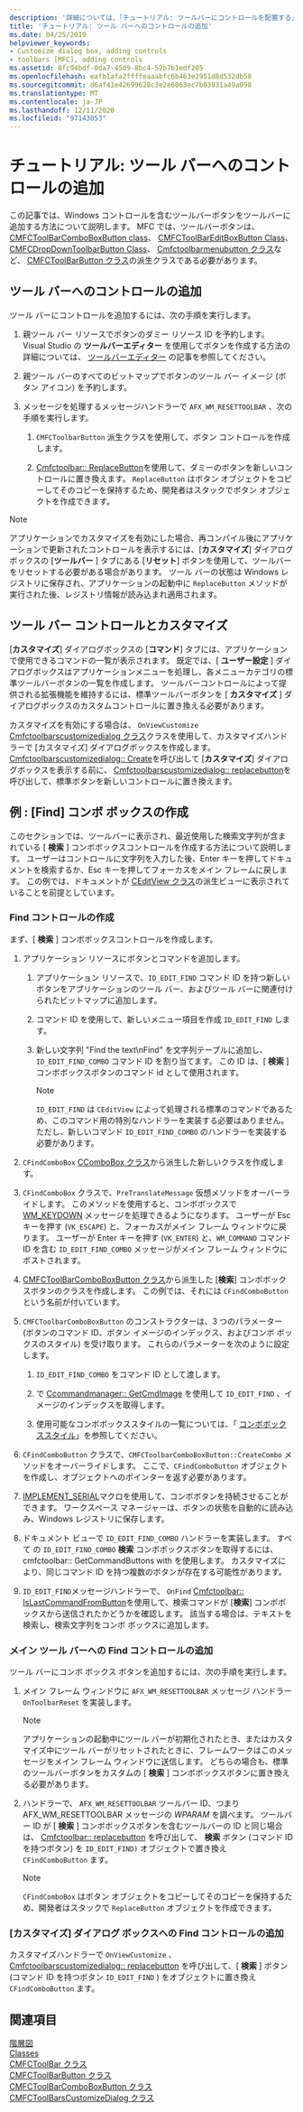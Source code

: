 ```yaml
---
description: '詳細については、「チュートリアル: ツールバーにコントロールを配置する」を参照してください。'
title: 'チュートリアル: ツール バーへのコントロールの追加'
ms.date: 04/25/2019
helpviewer_keywords:
- Customize dialog box, adding controls
- toolbars [MFC], adding controls
ms.assetid: 8fc94bdf-0da7-45d9-8bc4-52b7b1edf205
ms.openlocfilehash: eafb1afa2ffffeaaabfc6b463e2951d8d532db58
ms.sourcegitcommit: d6af41e42699628c3e2e6063ec7b03931a49a098
ms.translationtype: MT
ms.contentlocale: ja-JP
ms.lasthandoff: 12/11/2020
ms.locfileid: "97143053"
---
```

# <a name="walkthrough-putting-controls-on-toolbars"></a>チュートリアル: ツール バーへのコントロールの追加

この記事では、Windows コントロールを含むツールバーボタンをツールバーに追加する方法について説明します。 MFC では、ツールバーボタンは、 [CMFCToolBarComboBoxButton class](../mfc/reference/cmfctoolbarcomboboxbutton-class.md)、 [CMFCToolBarEditBoxButton Class](../mfc/reference/cmfctoolbareditboxbutton-class.md)、 [CMFCDropDownToolbarButton Class](../mfc/reference/cmfcdropdowntoolbarbutton-class.md)、 [Cmfctoolbarmenubutton クラス](../mfc/reference/cmfctoolbarmenubutton-class.md)など、 [CMFCToolBarButton クラス](../mfc/reference/cmfctoolbarbutton-class.md)の派生クラスである必要があります。

## <a name="adding-controls-to-toolbars"></a>ツール バーへのコントロールの追加

ツール バーにコントロールを追加するには、次の手順を実行します。

1. 親ツール バー リソースでボタンのダミー リソース ID を予約します。 Visual Studio の **ツールバーエディター** を使用してボタンを作成する方法の詳細については、 [ツールバーエディター](../windows/toolbar-editor.md) の記事を参照してください。

1. 親ツール バーのすべてのビットマップでボタンのツール バー イメージ (ボタン アイコン) を予約します。

1. メッセージを処理するメッセージハンドラーで `AFX_WM_RESETTOOLBAR` 、次の手順を実行します。

   1. `CMFCToolbarButton` 派生クラスを使用して、ボタン コントロールを作成します。

   1. [Cmfctoolbar:: ReplaceButton](../mfc/reference/cmfctoolbar-class.md#replacebutton)を使用して、ダミーのボタンを新しいコントロールに置き換えます。 `ReplaceButton` はボタン オブジェクトをコピーしてそのコピーを保持するため、開発者はスタックでボタン オブジェクトを作成できます。

> [!NOTE]
> アプリケーションでカスタマイズを有効にした場合、再コンパイル後にアプリケーションで更新されたコントロールを表示するには、[**カスタマイズ**] ダイアログボックスの [**ツールバー** ] タブにある [**リセット**] ボタンを使用して、ツールバーをリセットする必要がある場合があります。 ツール バーの状態は Windows レジストリに保存され、アプリケーションの起動中に `ReplaceButton` メソッドが実行された後、レジストリ情報が読み込まれ適用されます。

## <a name="toolbar-controls-and-customization"></a>ツール バー コントロールとカスタマイズ

[**カスタマイズ**] ダイアログボックスの [**コマンド**] タブには、アプリケーションで使用できるコマンドの一覧が表示されます。 既定では、[ **ユーザー設定** ] ダイアログボックスはアプリケーションメニューを処理し、各メニューカテゴリの標準ツールバーボタンの一覧を作成します。 ツールバーコントロールによって提供される拡張機能を維持するには、標準ツールバーボタンを [ **カスタマイズ** ] ダイアログボックスのカスタムコントロールに置き換える必要があります。

カスタマイズを有効にする場合は、  `OnViewCustomize` [Cmfctoolbarscustomizedialog クラス](../mfc/reference/cmfctoolbarscustomizedialog-class.md)クラスを使用して、カスタマイズハンドラーで [カスタマイズ] ダイアログボックスを作成します。 [Cmfctoolbarscustomizedialog:: Create](../mfc/reference/cmfctoolbarscustomizedialog-class.md#create)を呼び出して [**カスタマイズ**] ダイアログボックスを表示する前に、 [Cmfctoolbarscustomizedialog:: replacebutton](../mfc/reference/cmfctoolbarscustomizedialog-class.md#replacebutton)を呼び出して、標準ボタンを新しいコントロールに置き換えます。

## <a name="example-creating-a-find-combo-box"></a>例 : [Find] コンボ ボックスの作成

このセクションでは、ツールバーに表示され、最近使用した検索文字列が含まれている [ **検索** ] コンボボックスコントロールを作成する方法について説明します。 ユーザーはコントロールに文字列を入力した後、Enter キーを押してドキュメントを検索するか、Esc キーを押してフォーカスをメイン フレームに戻します。 この例では、ドキュメントが [CEditView クラス](../mfc/reference/ceditview-class.md)の派生ビューに表示されていることを前提としています。

### <a name="creating-the-find-control"></a>Find コントロールの作成

まず、[ **検索** ] コンボボックスコントロールを作成します。

1. アプリケーション リソースにボタンとコマンドを追加します。

   1. アプリケーション リソースで、`ID_EDIT_FIND` コマンド ID を持つ新しいボタンをアプリケーションのツール バー、およびツール バーに関連付けられたビットマップに追加します。

   1. コマンド ID を使用して、新しいメニュー項目を作成 `ID_EDIT_FIND` します。

   1. 新しい文字列 "Find the text\nFind" を文字列テーブルに追加し、`ID_EDIT_FIND_COMBO` コマンド ID を割り当てます。 この ID は、[ **検索** ] コンボボックスボタンのコマンド id として使用されます。

        > [!NOTE]
        > `ID_EDIT_FIND` は `CEditView` によって処理される標準のコマンドであるため、このコマンド用の特別なハンドラーを実装する必要はありません。  ただし、新しいコマンド `ID_EDIT_FIND_COMBO` のハンドラーを実装する必要があります。

1. `CFindComboBox` [CComboBox クラス](../mfc/reference/ccombobox-class.md)から派生した新しいクラスを作成します。

1. `CFindComboBox` クラスで、`PreTranslateMessage` 仮想メソッドをオーバーライドします。 このメソッドを使用すると、コンボボックスで [WM_KEYDOWN](/windows/win32/inputdev/wm-keydown) メッセージを処理できるようになります。 ユーザーが Esc キーを押す (`VK_ESCAPE`) と、フォーカスがメイン フレーム ウィンドウに戻ります。 ユーザーが Enter キーを押す (`VK_ENTER`) と、`WM_COMMAND` コマンド ID を含む `ID_EDIT_FIND_COMBO` メッセージがメイン フレーム ウィンドウにポストされます。

1. [CMFCToolBarComboBoxButton クラス](../mfc/reference/cmfctoolbarcomboboxbutton-class.md)から派生した [**検索**] コンボボックスボタンのクラスを作成します。 この例では、それには `CFindComboButton` という名前が付いています。

1. `CMFCToolbarComboBoxButton` のコンストラクターは、3 つのパラメーター (ボタンのコマンド ID、ボタン イメージのインデックス、およびコンボ ボックスのスタイル) を受け取ります。 これらのパラメーターを次のように設定します。

   1. `ID_EDIT_FIND_COMBO` をコマンド ID として渡します。

   1. で [Ccommandmanager:: GetCmdImage](reference/internal-classes.md) を使用して `ID_EDIT_FIND` 、イメージのインデックスを取得します。

   1. 使用可能なコンボボックススタイルの一覧については、「 [コンボボックススタイル](../mfc/reference/styles-used-by-mfc.md#combo-box-styles)」を参照してください。

1. `CFindComboButton` クラスで、`CMFCToolbarComboBoxButton::CreateCombo` メソッドをオーバーライドします。 ここで、`CFindComboButton` オブジェクトを作成し、オブジェクトへのポインターを返す必要があります。

1. [IMPLEMENT_SERIAL](../mfc/reference/run-time-object-model-services.md#implement_serial)マクロを使用して、コンボボタンを持続させることができます。 ワークスペース マネージャーは、ボタンの状態を自動的に読み込み、Windows レジストリに保存します。

1. ドキュメント ビューで `ID_EDIT_FIND_COMBO` ハンドラーを実装します。 すべて [](../mfc/reference/cmfctoolbar-class.md#getcommandbuttons)の `ID_EDIT_FIND_COMBO` **検索** コンボボックスボタンを取得するには、cmfctoolbar:: GetCommandButtons with を使用します。 カスタマイズにより、同じコマンド ID を持つ複数のボタンが存在する可能性があります。

1. `ID_EDIT_FIND`メッセージハンドラーで、 `OnFind` [Cmfctoolbar:: IsLastCommandFromButton](../mfc/reference/cmfctoolbar-class.md#islastcommandfrombutton)を使用して、検索コマンドが [**検索**] コンボボックスから送信されたかどうかを確認します。 該当する場合は、テキストを検索し、検索文字列をコンボ ボックスに追加します。

### <a name="adding-the-find-control-to-the-main-toolbar"></a>メイン ツール バーへの Find コントロールの追加

ツール バーにコンボ ボックス ボタンを追加するには、次の手順を実行します。

1. メイン フレーム ウィンドウに `AFX_WM_RESETTOOLBAR` メッセージ ハンドラー `OnToolbarReset` を実装します。

    > [!NOTE]
    > アプリケーションの起動中にツール バーが初期化されたとき、またはカスタマイズ中にツール バーがリセットされたときに、フレームワークはこのメッセージをメイン フレーム ウィンドウに送信します。 どちらの場合も、標準のツールバーボタンをカスタムの [ **検索** ] コンボボックスボタンに置き換える必要があります。

1. ハンドラーで、 `AFX_WM_RESETTOOLBAR` ツールバー ID、つまり AFX_WM_RESETTOOLBAR メッセージの *WPARAM* を調べます。 ツールバー ID が [ **検索** ] コンボボックスボタンを含むツールバーの ID と同じ場合は、 [Cmfctoolbar:: replacebutton](../mfc/reference/cmfctoolbar-class.md#replacebutton) を呼び出して、 **検索** ボタン (コマンド ID を持つボタン) を `ID_EDIT_FIND)` オブジェクトで置き換え `CFindComboButton` ます。

    > [!NOTE]
    > `CFindComboBox` はボタン オブジェクトをコピーしてそのコピーを保持するため、開発者はスタックで `ReplaceButton` オブジェクトを作成できます。

### <a name="adding-the-find-control-to-the-customize-dialog-box"></a>[カスタマイズ] ダイアログ ボックスへの Find コントロールの追加

カスタマイズハンドラーで `OnViewCustomize` 、 [Cmfctoolbarscustomizedialog:: replacebutton](../mfc/reference/cmfctoolbarscustomizedialog-class.md#replacebutton) を呼び出して、[ **検索** ] ボタン (コマンド ID を持つボタン `ID_EDIT_FIND` ) をオブジェクトに置き換え `CFindComboButton` ます。

## <a name="see-also"></a>関連項目

[階層図](../mfc/hierarchy-chart.md)<br/>
[Classes](../mfc/reference/mfc-classes.md)<br/>
[CMFCToolBar クラス](../mfc/reference/cmfctoolbar-class.md)<br/>
[CMFCToolBarButton クラス](../mfc/reference/cmfctoolbarbutton-class.md)<br/>
[CMFCToolBarComboBoxButton クラス](../mfc/reference/cmfctoolbarcomboboxbutton-class.md)<br/>
[CMFCToolBarsCustomizeDialog クラス](../mfc/reference/cmfctoolbarscustomizedialog-class.md)
